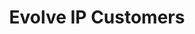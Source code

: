 ---
title: Evolve IP Customers
description: Special offer for customers of Evolve IP
offer_name: Evolve IP
offer_image: /assets/images/logos/logo-evolveip.png  
layout: evolveip
discount: true
sitemap: false
---